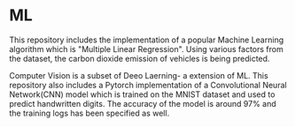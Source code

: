 # ML
This repository includes the implementation of a popular Machine Learning algorithm which is "Multiple Linear Regression". Using various factors from the dataset, the carbon dioxide emission of vehicles is being predicted.

Computer Vision is a subset of Deeo Laerning- a extension of ML. This repository also includes a Pytorch implementation of a Convolutional Neural Network(CNN) model which is trained on the MNIST dataset and used to predict handwritten digits. The accuracy of the model is around 97% and the training logs has been specified as well.
